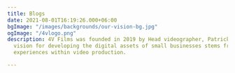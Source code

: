 ```yaml
---
title: Blogs
date: 2021-08-01T16:19:26.000+06:00
bgImage: "/images/backgrounds/our-vision-bg.jpg"
ogImage: "/4vlogo.png"
description: 4V Films was founded in 2019 by Head videographer, Patrick Bates. Patrick's
  vision for developing the digital assets of small businesses stems from his own
  experiences within video production.

---
```


